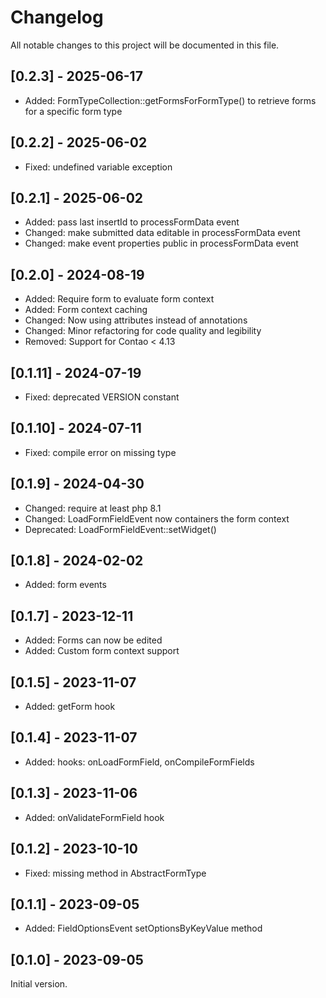 # Changelog

All notable changes to this project will be documented in this file.

## [0.2.3] - 2025-06-17
- Added: FormTypeCollection::getFormsForFormType() to retrieve forms for a specific form type

## [0.2.2] - 2025-06-02
- Fixed: undefined variable exception

## [0.2.1] - 2025-06-02
- Added: pass last insertId to processFormData event
- Changed: make submitted data editable in processFormData event
- Changed: make event properties public in processFormData event

## [0.2.0] - 2024-08-19
- Added: Require form to evaluate form context
- Added: Form context caching
- Changed: Now using attributes instead of annotations
- Changed: Minor refactoring for code quality and legibility
- Removed: Support for Contao < 4.13

## [0.1.11] - 2024-07-19
- Fixed: deprecated VERSION constant

## [0.1.10] - 2024-07-11
- Fixed: compile error on missing type

## [0.1.9] - 2024-04-30
- Changed: require at least php 8.1
- Changed: LoadFormFieldEvent now containers the form context
- Deprecated: LoadFormFieldEvent::setWidget()

## [0.1.8] - 2024-02-02
- Added: form events

## [0.1.7] - 2023-12-11
- Added: Forms can now be edited
- Added: Custom form context support

## [0.1.5] - 2023-11-07
- Added: getForm hook

## [0.1.4] - 2023-11-07
- Added: hooks: onLoadFormField, onCompileFormFields

## [0.1.3] - 2023-11-06
- Added: onValidateFormField hook

## [0.1.2] - 2023-10-10
- Fixed: missing method in AbstractFormType

## [0.1.1] - 2023-09-05
- Added: FieldOptionsEvent setOptionsByKeyValue method

## [0.1.0] - 2023-09-05
Initial version.
